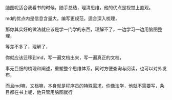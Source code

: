 脑图呢适合我看书的时候，随手总结，理清思维，他的优点是视觉上直观。

md的优点内是信息含量大。编写更规范，适合深入梳理，



那你其实好的做法就应该是学一门学的东西，理解不了，一边学习一边用脑图整理，

等差不多了，理解了，

你就应该迁移到md，写一遍文档出来，写一遍真正的文档，

事无巨细的梳理和阐述，重塑整个思维体系，同时方便查询与阅读，也可以对外发布，



而且md嘛，文档嘛，本身就是程序员的特殊需求，你像法学，他就不需要写，条目都在书上呢，他只管用脑图就行